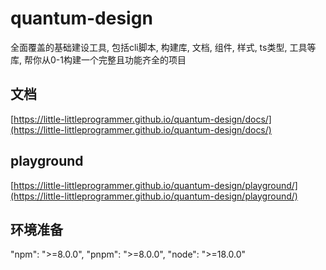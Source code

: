 # quantum-design
全面覆盖的基础建设工具, 包括cli脚本, 构建库, 文档, 组件, 样式, ts类型, 工具等库, 帮你从0-1构建一个完整且功能齐全的项目

## 文档
[https://little-littleprogrammer.github.io/quantum-design/docs/](https://little-littleprogrammer.github.io/quantum-design/docs/)

## playground
[https://little-littleprogrammer.github.io/quantum-design/playground/](https://little-littleprogrammer.github.io/quantum-design/playground/)

## 环境准备
"npm": ">=8.0.0",
"pnpm": ">=8.0.0",
"node": ">=18.0.0"